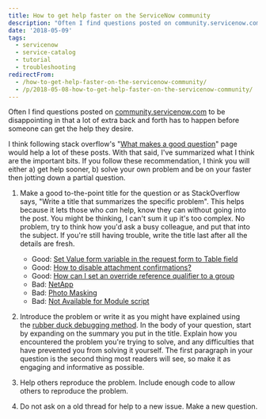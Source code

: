 ```yaml
---
title: How to get help faster on the ServiceNow community
description: "Often I find questions posted on community.servicenow.com\_to be disappointing in that a lot of extra back and forth has to happen before someone can get the ..."
date: '2018-05-09'
tags:
  - servicenow
  - service-catalog
  - tutorial
  - troubleshooting
redirectFrom:
  - /how-to-get-help-faster-on-the-servicenow-community/
  - /p/2018-05-08-how-to-get-help-faster-on-the-servicenow-community/
---
```


<!--StartFragment-->

Often I find questions posted on [community.servicenow.com](https://community.servicenow.com/) to be disappointing in that a lot of extra back and forth has to happen before someone can get the help they desire.

I think following stack overflow's "[What makes a good question](https://stackoverflow.com/help/how-to-ask)" page would help a lot of these posts. With that said, I've summarized what I think are the important bits. If you follow these recommendation, I think you will either a) get help sooner, b) solve your own problem and be on your faster then jotting down a partial question.

1. Make a good to-the-point title for the question or as StackOverflow says, "Write a title that summarizes the specific problem". This helps because it lets those who *can* help, know they can without going into the post. You might be thinking, I can't sum it up it's too complex. No problem, try to think how you'd ask a busy colleague, and put that into the subject. If you're still having trouble, write the title last after all the details are fresh.

   * Good: [Set Value form variable in the request form to Table field](https://community.servicenow.com/community?id=community_question&sys_id=d84503addbd8dbc01dcaf3231f96191b)
   * Good: [How to disable attachment confirmations?](https://community.servicenow.com/community?id=community_question&sys_id=96db0be1db9cdbc01dcaf3231f961921)
   * Good: [How can I set an override reference qualifier to a group](https://community.servicenow.com/community?id=community_question&sys_id=8cb9d5bedbf517004e1df4621f96198f)
   * Bad: [NetApp](https://community.servicenow.com/community?id=community_question&sys_id=3b932544db8a9340fc5b7a9e0f9619a5)
   * Bad: [Photo Masking](https://community.servicenow.com/community?id=community_question&sys_id=19121900dbc29f404837f3231f9619b1)
   * Bad: [Not Available for Module script](https://community.servicenow.com/community?id=community_question&sys_id=4b34dac8db461f403882fb651f961903)
2. Introduce the problem or write it as you might have explained using the [rubber duck debugging method](https://en.wikipedia.org/wiki/Rubber_duck_debugging). In the body of your question, start by expanding on the summary you put in the title. Explain how you encountered the problem you're trying to solve, and any difficulties that have prevented you from solving it yourself. The first paragraph in your question is the second thing most readers will see, so make it as engaging and informative as possible.
3. Help others reproduce the problem. Include enough code to allow others to reproduce the problem.
4. Do not ask on a old thread for help to a new issue. Make a new question.

<!--EndFragment-->